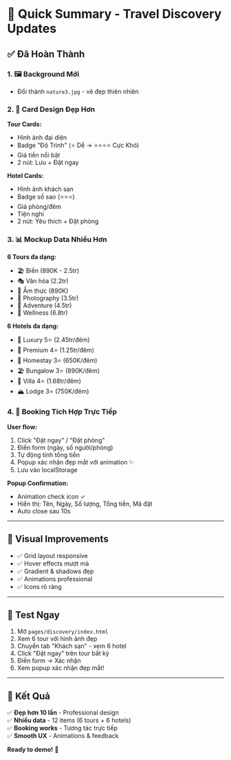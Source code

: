 # 🚀 Quick Summary - Travel Discovery Updates

## ✅ Đã Hoàn Thành

### 1. 🖼️ Background Mới
- Đổi thành `nature3.jpg` - vẻ đẹp thiên nhiên

### 2. 🎴 Card Design Đẹp Hơn
**Tour Cards:**
- Hình ảnh đại diện
- Badge "Độ Trình" (⭐ Dễ → ⭐⭐⭐⭐ Cực Khó)
- Giá tiền nổi bật
- 2 nút: Lưu + Đặt ngay

**Hotel Cards:**
- Hình ảnh khách sạn
- Badge số sao (⭐⭐⭐)
- Giá phòng/đêm
- Tiện nghi
- 2 nút: Yêu thích + Đặt phòng

### 3. 📊 Mockup Data Nhiều Hơn
**6 Tours đa dạng:**
- 🏖️ Biển (890K - 2.5tr)
- 🎭 Văn hóa (2.2tr)
- 🍜 Ẩm thực (890K)
- 📸 Photography (3.5tr)
- 🚴 Adventure (4.5tr)
- 🧘 Wellness (6.8tr)

**6 Hotels đa dạng:**
- 🌟 Luxury 5⭐ (2.45tr/đêm)
- 🏨 Premium 4⭐ (1.25tr/đêm)
- 🏡 Homestay 3⭐ (650K/đêm)
- 🏖️ Bungalow 3⭐ (890K/đêm)
- 🌴 Villa 4⭐ (1.68tr/đêm)
- 🏔️ Lodge 3⭐ (750K/đêm)

### 4. 🎯 Booking Tích Hợp Trực Tiếp
**User flow:**
1. Click "Đặt ngay" / "Đặt phòng"
2. Điền form (ngày, số người/phòng)
3. Tự động tính tổng tiền
4. Popup xác nhận đẹp mắt với animation ✨
5. Lưu vào localStorage

**Popup Confirmation:**
- Animation check icon ✓
- Hiển thị: Tên, Ngày, Số lượng, Tổng tiền, Mã đặt
- Auto close sau 10s

---

## 🎨 Visual Improvements
- ✅ Grid layout responsive
- ✅ Hover effects mượt mà
- ✅ Gradient & shadows đẹp
- ✅ Animations professional
- ✅ Icons rõ ràng

---

## 📱 Test Ngay
1. Mở `pages/discovery/index.html`
2. Xem 6 tour với hình ảnh đẹp
3. Chuyển tab "Khách sạn" - xem 6 hotel
4. Click "Đặt ngay" trên tour bất kỳ
5. Điền form → Xác nhận
6. Xem popup xác nhận đẹp mắt!

---

## 🎉 Kết Quả
✅ **Đẹp hơn 10 lần** - Professional design  
✅ **Nhiều data** - 12 items (6 tours + 6 hotels)  
✅ **Booking works** - Tương tác trực tiếp  
✅ **Smooth UX** - Animations & feedback  

**Ready to demo!** 🚀
